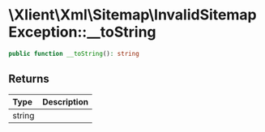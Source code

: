 # \\Xlient\\Xml\\Sitemap\\InvalidSitemapException::\_\_toString

```php
public function __toString(): string
```

## Returns

| Type | Description |
| :--- | :--- |
| string |  |